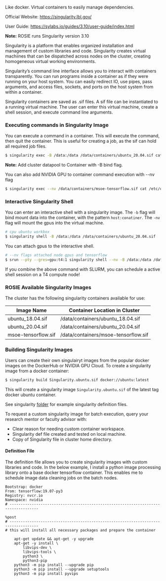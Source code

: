 Like docker. Virtual containers to easily manage dependencies.

Official Website: https://singularity.lbl.gov/

User Guide: https://sylabs.io/guides/3.10/user-guide/index.html

**Note:** ROSIE runs Singularity version 3.10

Singularity is a platform that enables organized installation and management of custom libraries and code. Singularity creates virtual machiines that can be dispatched across nodes on the cluster, creating homogeneous virtual working environments. 

Singularity’s command line interface allows you to interact with containers transparently. You can run programs inside a container as if they were running on your host system. You can easily redirect IO, use pipes, pass arguments, and access files, sockets, and ports on the host system from within a container.

Singularity containers are saved as .sif files. A sif file can be instantiated to a running virtual machine. The user can enter this virtual machine, create a shell session, and execute command line arguments.

### Executing commands in Singularity Image

You can execute a command in a container. This will execute the command, then quit the container. This is useful for creating a job, as the sif can hold all required job files.

```bash
$ singularity exec -B /data:/data /data/containers/ubuntu_20.04.sif cat /etc/os-release
```
**Note:** Add cluster datapool to Container with -B bind flag.

You can also add NVIDIA GPU to container command execution with --nv flag

```bash
$ singularity exec --nv /data/containers/msoe-tensorflow.sif cat /etc/os-release
```

### Interactive Singularity Shell

You can enter an interactive shell with a singularity image. The `-b` flag will bind mount data into the container, with the pattern `host:conatiner`. The `-nv` flag will mount the gpus into the virtual machine.

```bash
# cpu ubuntu workbox
$ singularity shell -B /data:/data /data/containers/ubuntu_20.04.sif
```

You can attach gpus to the interactive shell. 

```bash
# --nv flags attached node gpus and tensorflow
$ srun --pty --gres=gpu:t4:1 singularity shell --nv -B /data:/data /data/containers/msoe-tensorflow.sif
```

If you combine the above command with SLURM, you can schedule a active shell session on a T4 compute node!

### ROSIE Available Singularity Images

The cluster has the following singularity containers available for use:

| Image Name          | Container Location in Cluster        |
|---------------------|--------------------------------------|
| ubuntu_18.04.sif    | /data/containers/ubuntu_18.04.sif    |
| ubuntu_20.04.sif    | /data/containers/ubuntu_20.04.sif    |
| msoe-tensorflow.sif | /data/containers/msoe-tensorflow.sif |

### Building Singularity Images

Users can create their own singulairyt images from the popular docker images on the DockerHub or NVIDIA GPU Cloud. To create a singularity image from a docker container:

```bash
$ singularity build Singularity.ubuntu.sif docker://ubuntu:latest
```

This will create a singularity image `Singularity.ubuntu.sif` of the latest tag docker ubuntu container.

See singularity [folder](/singularity) for example singularity definition files.

To request a custom singularity image for batch execution, query your research mentor or faculty advisor with:

  * Clear reason for needing custom container workspace.
  * Singularity def file created and tested on local machine.
  * Copy of Singularity file in cluster home directory.

#### Definition File

The definition file allows you to create singularity images with custom libraries and code. In the below example, I install a python image processing library onto a base docker tensorflow container. This enables me to schedule image data cleaning jobs on the batch nodes.

```
Bootstrap: docker
From: tensorflow:19.07-py3
Registry: nvcr.io
Namespace: nvidia
# -----------------------------------------------------------------------------------

%post
# -----------------------------------------------------------------------------------
# this will install all necessary packages and prepare the container

    apt-get update && apt-get -y upgrade
    apt-get -y install \
        libvips-dev \
        libvips-tools \
        python3 \
        python3-pip
    python3 -m pip install --upgrade pip
    python3 -m pip install --upgrade setuptools
    python3 -m pip install pyvips
```
